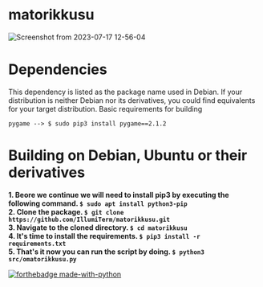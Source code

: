 # matorikkusu

![Screenshot from 2023-07-17 12-56-04](https://github.com/IllumiTerm/matorikkusu/assets/69394316/5ed9ee39-cb59-4504-9298-68c3046ddc34)

# Dependencies

This dependency is listed as the package name used in Debian. If your distribution is neither Debian nor its derivatives, you could find equivalents for your target distribution.
Basic requirements for building

    pygame --> $ sudo pip3 install pygame==2.1.2

# Building on Debian, Ubuntu or their derivatives

**1. Beore we continue we will need to install pip3 by executing the following command. `$ sudo apt install python3-pip`**  
**2. Clone the package. `$ git clone https://github.com/IllumiTerm/matorikkusu.git`**  
**3. Navigate to the cloned directory. `$ cd matorikkusu`**  
**4. It's time to install the requirements. `$ pip3 install -r requirements.txt`**  
**5. That's it now you can run the script by doing. `$ python3 src/omatorikkusu.py`**  

[![forthebadge made-with-python](http://ForTheBadge.com/images/badges/made-with-python.svg)](https://www.python.org/)
